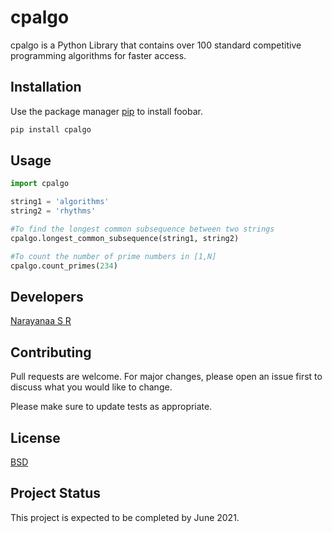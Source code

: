 # cpalgo

cpalgo is a Python Library that contains over 100 standard competitive programming algorithms for faster access.
## Installation

Use the package manager [pip](https://pip.pypa.io/en/stable/) to install foobar.

```bash
pip install cpalgo
```

## Usage

```python
import cpalgo

string1 = 'algorithms'
string2 = 'rhythms'

#To find the longest common subsequence between two strings
cpalgo.longest_common_subsequence(string1, string2) 

#To count the number of prime numbers in [1,N]
cpalgo.count_primes(234)

```

## Developers
[Narayanaa S R](https://srnarayanaa.me)

## Contributing
Pull requests are welcome. For major changes, please open an issue first to discuss what you would like to change.

Please make sure to update tests as appropriate.

## License
[BSD](https://opensource.org/licenses/BSD-3-Clause)

## Project Status
This project is expected to be completed by June 2021.
